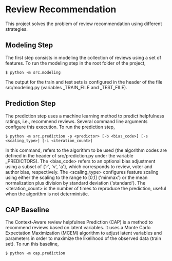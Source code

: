 Review Recommendation
=====================
This project solves the problem of review recommendation using different strategies.

Modeling Step
-------------
The first step consists in modeling the collection of reviews using a set of features. To run the modeling step in the root folder of the project, 

```
$ python -m src.modeling
```

The output for the train and test sets is configured in the header of the file src/modeling.py (variables _TRAIN_FILE  and _TEST_FILE).

Prediction Step
---------------
The prediction step uses a machine learning method to predict helpfulness ratings, i.e., recommend reviews. Several command line arguments configure this execution. To run the prediction step, 

```
$ python -m src.prediction -p <predictor> [-b <bias_code>] [-s <scaling_type>] [-i <iteration_count>]
```

In this command, <predictor> refers to the algorithm to be used (the algorithm codes are defined in the header of src/prediction.py under the variable _PREDICTORS). The <bias_code> refers to an optional bias adjustment using a subset of {'r', 'v', 'a'}, which corresponds to review, voter and author bias, respectively. The <scaling_type> configures feature scaling using either the scaling to the range to \[0,1\] ('minmax') or the mean normalization plus division by standard deviation ('standard'). The <iteration_count> is the number of times to reproduce the prediction, useful when the algorithm is not deterministic.

CAP Baseline
------------
The Context-Aware review helpfulnes Prediction (CAP) is a method to recommend reviews based on latent variables. It uses a Monte Carlo Expectation Maximization (MCEM) algorithm to adjust latent variables and parameters in order to maximize the likelihood of the observed data (train set). To run this baseline,

```
$ python -m cap.prediction
```
